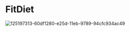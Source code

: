 # FitDiet



![125197313-60df1280-e25d-11eb-9789-94cfc934ac49](https://user-images.githubusercontent.com/30196964/143250816-f3d418e8-2710-48e9-bb4e-a9a9e050cd20.png)
